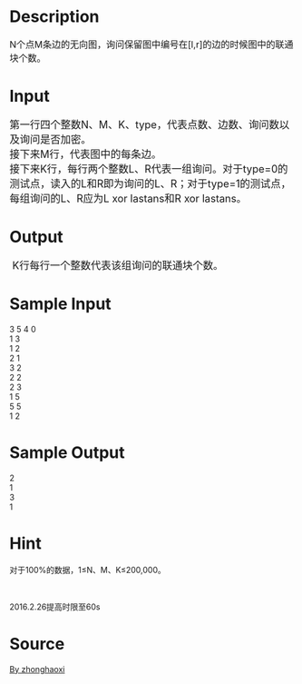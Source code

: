 
# Description

<div class="content"><p><span style="font-size: medium">N个点M条边的无向图，询问保留图中编号在[l,r]的边的时候图中的联通块个数。<br/>
</span></p></div>

# Input

<div class="content"><p><font size="4">第一行四个整数N、M、K、type，代表点数、边数、询问数以及询问是否加密。<br/>
接下来M行，代表图中的每条边。<br/>
接下来K行，每行两个整数L、R代表一组询问。对于type=0的测试点，读入的L和R即为询问的L、R；对于type=1的测试点，每组询问的L、R应为L xor lastans和R xor lastans。<br/>
</font></p></div>

# Output

<div class="content"><p><font size="4"> K行每行一个整数代表该组询问的联通块个数。<br/>
</font></p></div>

# Sample Input

<div class="content"><span class="sampledata">3 5 4 0<br/>
1 3<br/>
1 2<br/>
2 1<br/>
3 2<br/>
2 2<br/>
2 3<br/>
1 5<br/>
5 5<br/>
1 2<br/>
</span></div>

# Sample Output

<div class="content"><span class="sampledata">2<br/>
1<br/>
3<br/>
1<br/>
</span></div>

# Hint

<div class="content"><p></p><p>对于100%的数据，1≤N、M、K≤200,000。</p><br/>
<p>2016.2.26提高时限至60s</p><p></p></div>

# Source

<div class="content"><p><a href="problemset.php?search=By  zhonghaoxi">By  zhonghaoxi</a></p></div>

